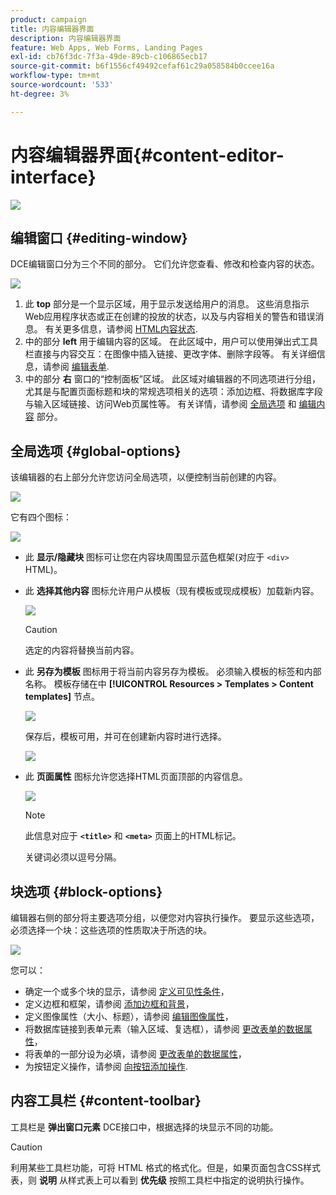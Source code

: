 ```yaml
---
product: campaign
title: 内容编辑器界面
description: 内容编辑器界面
feature: Web Apps, Web Forms, Landing Pages
exl-id: cb76f3dc-7f3a-49de-89cb-c106865ecb17
source-git-commit: b6f1556cf49492cefaf61c29a058584b0ccee16a
workflow-type: tm+mt
source-wordcount: '533'
ht-degree: 3%

---
```


# 内容编辑器界面{#content-editor-interface}

![](../../assets/common.svg)

## 编辑窗口 {#editing-window}

DCE编辑窗口分为三个不同的部分。 它们允许您查看、修改和检查内容的状态。

![](assets/dce_decoupe_window_nb.png)

1. 此 **top** 部分是一个显示区域，用于显示发送给用户的消息。 这些消息指示Web应用程序状态或正在创建的投放的状态，以及与内容相关的警告和错误消息。 有关更多信息，请参阅 [HTML内容状态](content-editing-best-practices.md#html-content-statuses).
1. 中的部分 **left** 用于编辑内容的区域。 在此区域中，用户可以使用弹出式工具栏直接与内容交互：在图像中插入链接、更改字体、删除字段等。 有关详细信息，请参阅 [编辑表单](editing-content.md#editing-forms).
1. 中的部分 **右** 窗口的“控制面板”区域。 此区域对编辑器的不同选项进行分组，尤其是与配置页面标题和块的常规选项相关的选项：添加边框、将数据库字段与输入区域链接、访问Web页属性等。 有关详情，请参阅 [全局选项](#global-options) 和 [编辑内容](editing-content.md) 部分。

## 全局选项 {#global-options}

该编辑器的右上部分允许您访问全局选项，以便控制当前创建的内容。

![](assets/dce_global_options.png)

它有四个图标：

![](assets/dce_icons_sidebar.png)

* 此 **显示/隐藏块** 图标可让您在内容块周围显示蓝色框架(对应于 `<div>` HTML)。

* 此 **选择其他内容** 图标允许用户从模板（现有模板或现成模板）加载新内容。

   ![](assets/dce_popup_templatechoice.png)

   >[!CAUTION]
   >
   >选定的内容将替换当前内容。

* 此 **另存为模板** 图标用于将当前内容另存为模板。 必须输入模板的标签和内部名称。 模板存储在中 **[!UICONTROL Resources > Templates > Content templates]** 节点。

   ![](assets/dce_popup_savetemplate.png)

   保存后，模板可用，并可在创建新内容时进行选择。

   ![](assets/dce_create_fromtemplate.png)

* 此 **页面属性** 图标允许您选择HTML页面顶部的内容信息。

   ![](assets/dce_popup_headerhtml.png)

   >[!NOTE]
   >
   >此信息对应于 **`<title>`** 和 **`<meta>`** 页面上的HTML标记。
   >
   >关键词必须以逗号分隔。

## 块选项 {#block-options}

编辑器右侧的部分将主要选项分组，以便您对内容执行操作。 要显示这些选项，必须选择一个块：这些选项的性质取决于所选的块。

![](assets/dce_right_section.png)

您可以：

* 确定一个或多个块的显示，请参阅 [定义可见性条件](editing-content.md#defining-a-visibility-condition)，
* 定义边框和框架，请参阅 [添加边框和背景](editing-content.md#adding-a-border-and-background)，
* 定义图像属性（大小、标题），请参阅 [编辑图像属性](editing-content.md#editing-image-properties)，
* 将数据库链接到表单元素（输入区域、复选框），请参阅 [更改表单的数据属性](editing-content.md#changing-the-data-properties-for-a-form)，
* 将表单的一部分设为必填，请参阅 [更改表单的数据属性](editing-content.md#changing-the-data-properties-for-a-form)，
* 为按钮定义操作，请参阅 [向按钮添加操作](editing-content.md#adding-an-action-to-a-button).

## 内容工具栏 {#content-toolbar}

工具栏是 **弹出窗口元素** DCE接口中，根据选择的块显示不同的功能。

>[!CAUTION]
>
>利用某些工具栏功能，可将 HTML 格式的格式化。但是，如果页面包含CSS样式表，则 **说明** 从样式表上可以看到 **优先级** 按照工具栏中指定的说明执行操作。
